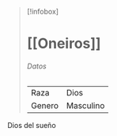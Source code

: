 > [!infobox]
> # [[Oneiros]]
> ###### Datos
> |||
> | ---- | ---- |
> | Raza | Dios |
> | Genero | Masculino |

Dios del sueño
